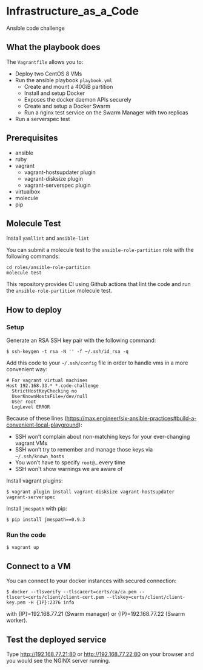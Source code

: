 # Infrastructure_as_a_Code
Ansible code challenge

## What the playbook does

The `Vagrantfile` allows you to:

- Deploy two CentOS 8 VMs
- Run the ansible playbook `playbook.yml`
  - Create and mount a 40GiB partition
  - Install and setup Docker
  - Exposes the docker daemon APIs securely
  - Create and setup a Docker Swarm
  - Run a nginx test service on the Swarm Manager with two replicas
- Run a serverspec test

## Prerequisites

- ansible
- ruby
- vagrant
  - vagrant-hostsupdater plugin
  - vagrant-disksize plugin
  - vagrant-serverspec plugin
- virtualbox
- molecule
- pip

## Molecule Test

Install `yamllint` and `ansible-lint`

You can submit a molecule test to the `ansible-role-partition` role with the following commands:

```
cd roles/ansible-role-partition
molecule test
```
This repository provides CI using Github actions that lint the code and run the `ansible-role-partition` molecule test.

## How to deploy

### Setup

Generate an RSA SSH key pair with the following command:

`$ ssh-keygen -t rsa -N '' -f ~/.ssh/id_rsa -q`

Add this code to your `~/.ssh/config` file in order to handle vms in a more convenient way:

```
# For vagrant virtual machines
Host 192.168.33.* *.code-challenge
  StrictHostKeyChecking no
  UserKnownHostsFile=/dev/null
  User root
  LogLevel ERROR
```

Because of these lines (https://max.engineer/six-ansible-practices#build-a-convenient-local-playground):

- SSH won’t complain about non-matching keys for your ever-changing vagrant VMs
- SSH won’t try to remember and manage those keys via `~/.ssh/known_hosts`
- You won’t have to specify `root@…` every time
- SSH won't show warnings we are aware of

Install vagrant plugins:

`$ vagrant plugin install vagrant-disksize vagrant-hostsupdater vagrant-serverspec`

Install `jmespath` with pip:

`$ pip install jmespath==0.9.3`

### Run the code

`$ vagrant up`

## Connect to a VM

You can connect to your docker instances with secured connection:

`$ docker --tlsverify --tlscacert=certs/ca/ca.pem --tlscert=certs/client/client-cert.pem --tlskey=certs/client/client-key.pem -H {IP}:2376 info`

with {IP}=192.168.77.21 (Swarm manager) or {IP}=192.168.77.22 (Swarm worker).

## Test the deployed service

Type http://192.168.77.21:80 or http://192.168.77.22:80 on your browser and you would see the NGINX server running.
